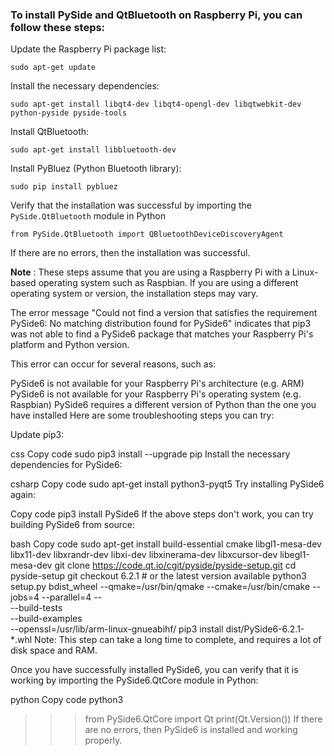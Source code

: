  <h3>To install PySide and QtBluetooth on Raspberry Pi, you can follow these steps: </h3>

Update the Raspberry Pi package list:
```
sudo apt-get update
```

Install the necessary dependencies:
```
sudo apt-get install libqt4-dev libqt4-opengl-dev libqtwebkit-dev python-pyside pyside-tools
```
Install QtBluetooth:
```
sudo apt-get install libbluetooth-dev
```

Install PyBluez (Python Bluetooth library):
```
sudo pip install pybluez
```

Verify that the installation was successful by importing the ```PySide.QtBluetooth``` module in Python

```
from PySide.QtBluetooth import QBluetoothDeviceDiscoveryAgent
```

If there are no errors, then the installation was successful.

**Note** : These steps assume that you are using a Raspberry Pi with a Linux-based operating system such as Raspbian. If you are using a different operating system or version, the installation steps may vary.

The error message "Could not find a version that satisfies the requirement PySide6: No matching distribution found for PySide6" indicates that pip3 was not able to find a PySide6 package that matches your Raspberry Pi's platform and Python version.

This error can occur for several reasons, such as:

PySide6 is not available for your Raspberry Pi's architecture (e.g. ARM)
PySide6 is not available for your Raspberry Pi's operating system (e.g. Raspbian)
PySide6 requires a different version of Python than the one you have installed
Here are some troubleshooting steps you can try:

Update pip3:

css
Copy code
sudo pip3 install --upgrade pip
Install the necessary dependencies for PySide6:

csharp
Copy code
sudo apt-get install python3-pyqt5
Try installing PySide6 again:

Copy code
pip3 install PySide6
If the above steps don't work, you can try building PySide6 from source:

bash
Copy code
sudo apt-get install build-essential cmake libgl1-mesa-dev libx11-dev libxrandr-dev libxi-dev libxinerama-dev libxcursor-dev libegl1-mesa-dev
git clone https://code.qt.io/cgit/pyside/pyside-setup.git
cd pyside-setup
git checkout 6.2.1 # or the latest version available
python3 setup.py bdist_wheel --qmake=/usr/bin/qmake --cmake=/usr/bin/cmake --jobs=4 --parallel=4 -- \
--build-tests \
--build-examples \
--openssl=/usr/lib/arm-linux-gnueabihf/
pip3 install dist/PySide6-6.2.1-*.whl
Note: This step can take a long time to complete, and requires a lot of disk space and RAM.

Once you have successfully installed PySide6, you can verify that it is working by importing the PySide6.QtCore module in Python:

python
Copy code
python3
>>> from PySide6.QtCore import Qt
>>> print(Qt.Version())
If there are no errors, then PySide6 is installed and working properly.